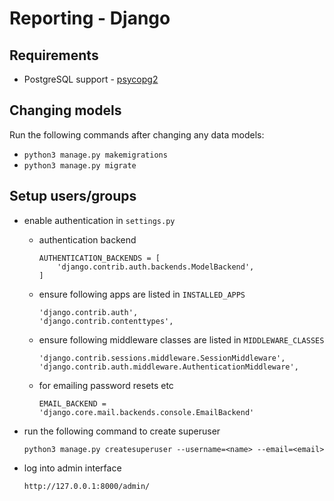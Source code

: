 Reporting - Django
==================

Requirements
------------

* PostgreSQL support - [psycopg2](http://stackoverflow.com/questions/5394331/how-to-setup-postgresql-database-in-django/5421511#5421511)


Changing models
---------------

Run the following commands after changing any data models:

* `python3 manage.py makemigrations`
* `python3 manage.py migrate`


Setup users/groups
------------------

* enable authentication in `settings.py`

  * authentication backend

    ```
	AUTHENTICATION_BACKENDS = [
		'django.contrib.auth.backends.ModelBackend',
	]
    ```
  * ensure following apps are listed in `INSTALLED_APPS`

    ```
    'django.contrib.auth',
    'django.contrib.contenttypes',
    ```

  * ensure following middleware classes are listed in `MIDDLEWARE_CLASSES`

    ```
    'django.contrib.sessions.middleware.SessionMiddleware',
    'django.contrib.auth.middleware.AuthenticationMiddleware',
    ```

  * for emailing password resets etc

    ```
    EMAIL_BACKEND = 'django.core.mail.backends.console.EmailBackend'
    ```


* run the following command to create superuser

  ```
  python3 manage.py createsuperuser --username=<name> --email=<email>
  ```

* log into admin interface
  ```
  http://127.0.0.1:8000/admin/
  ```

